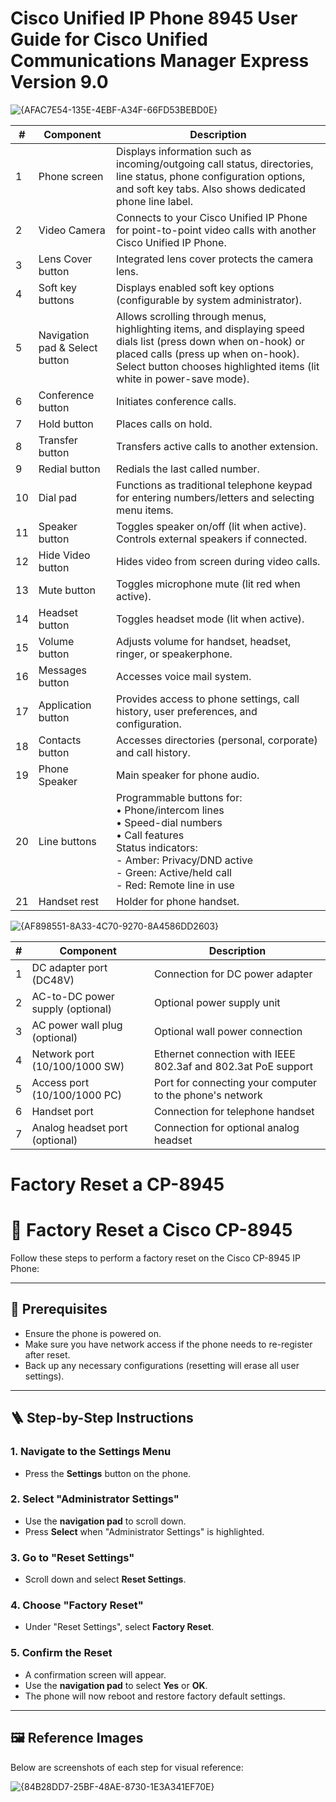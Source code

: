 #  Cisco Unified IP Phone 8945 User Guide for Cisco Unified Communications Manager Express Version 9.0

![{AFAC7E54-135E-4EBF-A34F-66FD53BEBD0E}](https://github.com/user-attachments/assets/4da0ae8a-43b7-460a-b31b-491430960049)

| #  | Component               | Description |
|----|-------------------------|-------------|
| 1  | Phone screen            | Displays information such as incoming/outgoing call status, directories, line status, phone configuration options, and soft key tabs. Also shows dedicated phone line label. |
| 2  | Video Camera            | Connects to your Cisco Unified IP Phone for point-to-point video calls with another Cisco Unified IP Phone. |
| 3  | Lens Cover button       | Integrated lens cover protects the camera lens. |
| 4  | Soft key buttons        | Displays enabled soft key options (configurable by system administrator). |
| 5  | Navigation pad & Select button | Allows scrolling through menus, highlighting items, and displaying speed dials list (press down when on-hook) or placed calls (press up when on-hook). Select button chooses highlighted items (lit white in power-save mode). |
| 6  | Conference button       | Initiates conference calls. |
| 7  | Hold button             | Places calls on hold. |
| 8  | Transfer button         | Transfers active calls to another extension. |
| 9  | Redial button           | Redials the last called number. |
| 10 | Dial pad                | Functions as traditional telephone keypad for entering numbers/letters and selecting menu items. |
| 11 | Speaker button          | Toggles speaker on/off (lit when active). Controls external speakers if connected. |
| 12 | Hide Video button       | Hides video from screen during video calls. |
| 13 | Mute button             | Toggles microphone mute (lit red when active). |
| 14 | Headset button          | Toggles headset mode (lit when active). |
| 15 | Volume button           | Adjusts volume for handset, headset, ringer, or speakerphone. |
| 16 | Messages button         | Accesses voice mail system. |
| 17 | Application button      | Provides access to phone settings, call history, user preferences, and configuration. |
| 18 | Contacts button         | Accesses directories (personal, corporate) and call history. |
| 19 | Phone Speaker           | Main speaker for phone audio. |
| 20 | Line buttons            | Programmable buttons for:<br>• Phone/intercom lines<br>• Speed-dial numbers<br>• Call features<br>Status indicators:<br>- Amber: Privacy/DND active<br>- Green: Active/held call<br>- Red: Remote line in use |
| 21 | Handset rest            | Holder for phone handset. |


![{AF898551-8A33-4C70-9270-8A4586DD2603}](https://github.com/user-attachments/assets/ef9f8200-22c4-4a3c-9299-1ab769706fb3)

| #  | Component                     | Description |
|----|-------------------------------|-------------|
| 1  | DC adapter port (DC48V)       | Connection for DC power adapter |
| 2  | AC-to-DC power supply (optional) | Optional power supply unit |
| 3  | AC power wall plug (optional)  | Optional wall power connection |
| 4  | Network port (10/100/1000 SW)  | Ethernet connection with IEEE 802.3af and 802.3at PoE support |
| 5  | Access port (10/100/1000 PC)   | Port for connecting your computer to the phone's network |
| 6  | Handset port                   | Connection for telephone handset |
| 7  | Analog headset port (optional) | Connection for optional analog headset |

# Factory Reset a CP-8945
# 🔁 Factory Reset a Cisco CP-8945

Follow these steps to perform a factory reset on the Cisco CP-8945 IP Phone:

---

## 🧰 Prerequisites

- Ensure the phone is powered on.
- Make sure you have network access if the phone needs to re-register after reset.
- Back up any necessary configurations (resetting will erase all user settings).

---

## 🪜 Step-by-Step Instructions

### 1. Navigate to the Settings Menu
- Press the **Settings** button on the phone.

### 2. Select "Administrator Settings"
- Use the **navigation pad** to scroll down.
- Press **Select** when "Administrator Settings" is highlighted.

### 3. Go to "Reset Settings"
- Scroll down and select **Reset Settings**.

### 4. Choose "Factory Reset"
- Under "Reset Settings", select **Factory Reset**.

### 5. Confirm the Reset
- A confirmation screen will appear.
- Use the **navigation pad** to select **Yes** or **OK**.
- The phone will now reboot and restore factory default settings.

---
## 🖼️ Reference Images

Below are screenshots of each step for visual reference:

![{84B28DD7-25BF-48AE-8730-1E3A341EF70E}](https://github.com/user-attachments/assets/adcc1f22-5465-44fb-8597-e582436834f3)
